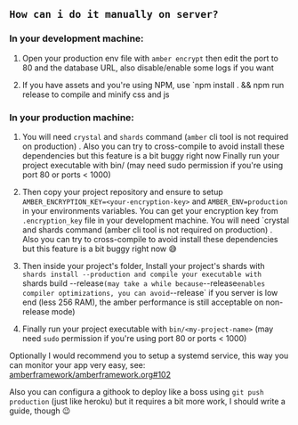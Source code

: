 ## `How can i do it manually on server?`

### In your development machine:

1. Open your production env file with `amber encrypt` then edit the port to 80 and the database URL, also disable/enable some logs if you want

2. If you have assets and you're using NPM, use `npm install . && npm run release to compile and minify css and js

### In your production machine:

1. You will need `crystal` and `shards` command (`amber` cli tool is not required on production) . Also you can try to cross-compile to avoid install these dependencies but this feature is a bit buggy right now
Finally run your project executable with bin/<my-project-name> (may need sudo permission if you're using port 80 or ports < 1000)

2. Then copy your project repository and ensure to setup `AMBER_ENCRYPTION_KEY=<your-encryption-key>` and `AMBER_ENV=production` in your environments variables. You can get your encryption key from `.encryption_key` file in your development machine.
 You will need `crystal and shards command (amber cli tool is not required on production) . Also you can try to cross-compile to avoid install these dependencies but this feature is a bit buggy right now :sweat_smile:
 
3. Then inside your project's folder, Install your project's shards with `shards install --production and compile your executable with `shards build --release` (may take a while because `--release` enables compiler optimizations, you can avoid `--release` if you server is low end (less 256 RAM), the amber performance is still acceptable on non-release mode)

4. Finally run your project executable with `bin/<my-project-name>` (may need `sudo` permission if you're using port 80 or ports < 1000)

Optionally I would recommend you to setup a systemd service, this way you can monitor your app very easy, see: [amberframework/amberframework.org#102](https://github.com/amberframework/amberframework.org/pull/102)

Also you can configura a githook to deploy like a boss using `git push production` (just like heroku) but it requires a bit more work, I should write a guide, though  :wink:
